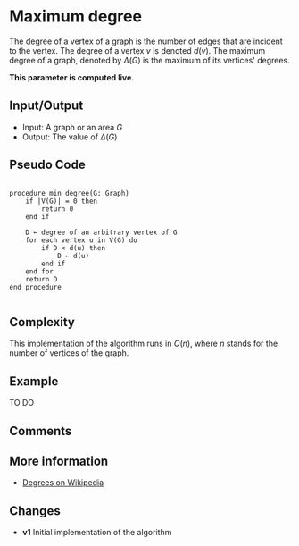 # Maximum degree

The degree of a vertex of a graph is the number of edges that are incident to the vertex. The degree of a vertex $v$ is denoted $d(v)$. The maximum degree of a graph, denoted by $\Delta(G)$ is the  maximum of its vertices' degrees.

**This parameter is computed live.**

## Input/Output

- Input: A graph or an area $G$ 
- Output: The value of $\Delta(G)$

## Pseudo Code

```

procedure min_degree(G: Graph)
    if |V(G)| = 0 then
        return 0
    end if 

    D ← degree of an arbitrary vertex of G
    for each vertex u in V(G) do
        if D < d(u) then
            D ← d(u)
        end if 
    end for
    return D
end procedure


```

## Complexity
This implementation of the algorithm runs in $O(n)$, where $n$ stands for the number of vertices of the graph.  

## Example
TO DO
 
## Comments

## More information
  - [Degrees on Wikipedia](https://en.wikipedia.org/wiki/Degree_(graph_theory)) 

## Changes

  - **v1** Initial implementation of the algorithm 